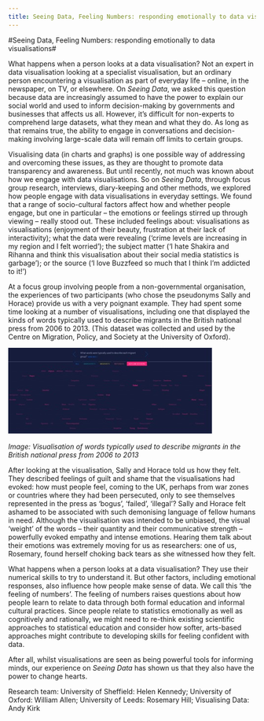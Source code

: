 ```yaml
---
title: Seeing Data, Feeling Numbers: responding emotionally to data visualisations
---
```


#Seeing Data, Feeling Numbers: responding emotionally to data visualisations#

What happens when a person looks at a data visualisation? Not an expert in data visualisation looking at a specialist visualisation, but an ordinary person encountering a visualisation as part of everyday life – online, in the newspaper, on TV, or elsewhere. On _Seeing Data_, we asked this question because data are increasingly assumed to have the power to explain our social world and used to inform decision-making by governments and businesses that affects us all. However, it’s difficult for non-experts to comprehend large datasets, what they mean and what they do. As long as that remains true, the ability to engage in conversations and decision-making involving large-scale data will remain off limits to certain groups. 

Visualising data (in charts and graphs) is one possible way of addressing and overcoming these issues, as they are thought to promote data transparency and awareness. But until recently, not much was known about how we engage with data visualisations. So on _Seeing Data_, through focus group research, interviews, diary-keeping and other methods, we explored how people engage with data visualisations in everyday settings. We found that a range of socio-cultural factors affect how and whether people engage, but one in particular – the emotions or feelings stirred up through viewing – really stood out. These included feelings about: visualisations as visualisations (enjoyment of their beauty, frustration at their lack of interactivity); what the data were revealing (‘crime levels are increasing in my region and I felt worried’); the subject matter (‘I hate Shakira and Rihanna and think this visualisation about their social media statistics is garbage’); or the source (‘I love Buzzfeed so much that I think I’m addicted to it!’)

At a focus group involving people from a non-governmental organisation, the experiences of two participants (who chose the pseudonyms Sally and Horace) provide us with a very poignant example. They had spent some time looking at a number of visualisations, including one that displayed the kinds of words typically used to describe migrants in the British national press from 2006 to 2013. (This dataset was collected and used by the Centre on Migration, Policy, and Society at the University of Oxford). 

![image: Visualisation of words typically used to describe migrants in the British national press from 2006 to 2013](Images/08.jpg)

_Image: Visualisation of words typically used to describe migrants in the British national press from 2006 to 2013_

After looking at the visualisation, Sally and Horace told us how they felt. They described feelings of guilt and shame that the visualisations had evoked: how must people feel, coming to the UK, perhaps from war zones or countries where they had been persecuted, only to see themselves represented in the press as ‘bogus’, ‘failed’, ‘illegal’? Sally and Horace felt ashamed to be associated with such demonising language of fellow humans in need. Although the visualisation was intended to be unbiased, the visual ‘weight’ of the words – their quantity and their communicative strength – powerfully evoked empathy and intense emotions. Hearing them talk about their emotions was extremely moving for us as researchers: one of us, Rosemary, found herself choking back tears as she witnessed how they felt.

What happens when a person looks at a data visualisation? They use their numerical skills to try to understand it. But other factors, including emotional responses, also influence how people make sense of data. We call this ‘the feeling of numbers’. The feeling of numbers raises questions about how people learn to relate to data through both formal education and informal cultural practices. Since people relate to statistics emotionally as well as cognitively and rationally, we might need to re-think existing scientific approaches to statistical education and consider how softer, arts-based approaches might contribute to developing skills for feeling confident with data.

After all, whilst visualisations are seen as being powerful tools for informing minds, our experience on _Seeing Data_ has shown us that they also have the power to change hearts. 

Research team: University of Sheffield: Helen Kennedy; University of Oxford: William Allen; University of Leeds: Rosemary Hill; Visualising Data: Andy Kirk
